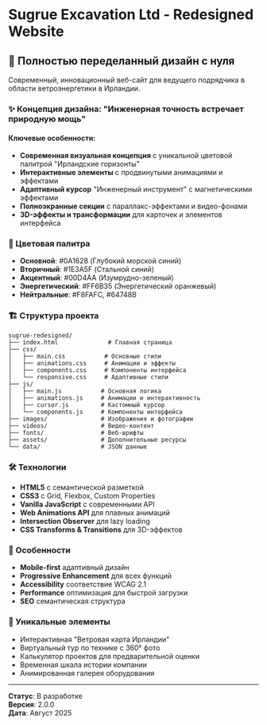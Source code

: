 # Sugrue Excavation Ltd - Redesigned Website

## 🚀 Полностью переделанный дизайн с нуля

Современный, инновационный веб-сайт для ведущего подрядчика в области ветроэнергетики в Ирландии.

### ✨ Концепция дизайна: "Инженерная точность встречает природную мощь"

#### Ключевые особенности:
- **Современная визуальная концепция** с уникальной цветовой палитрой "Ирландские горизонты"
- **Интерактивные элементы** с продвинутыми анимациями и эффектами
- **Адаптивный курсор** "Инженерный инструмент" с магнетическими эффектами
- **Полноэкранные секции** с параллакс-эффектами и видео-фонами
- **3D-эффекты и трансформации** для карточек и элементов интерфейса

### 🎨 Цветовая палитра
- **Основной**: #0A1628 (Глубокий морской синий)
- **Вторичный**: #1E3A5F (Стальной синий)
- **Акцентный**: #00D4AA (Изумрудно-зеленый)
- **Энергетический**: #FF6B35 (Энергетический оранжевый)
- **Нейтральные**: #F8FAFC, #64748B

### 🏗️ Структура проекта
```
sugrue-redesigned/
├── index.html              # Главная страница
├── css/
│   ├── main.css           # Основные стили
│   ├── animations.css     # Анимации и эффекты
│   ├── components.css     # Компоненты интерфейса
│   └── responsive.css     # Адаптивные стили
├── js/
│   ├── main.js           # Основная логика
│   ├── animations.js     # Анимации и интерактивность
│   ├── cursor.js         # Кастомный курсор
│   └── components.js     # Компоненты интерфейса
├── images/               # Изображения и фотографии
├── videos/               # Видео-контент
├── fonts/                # Веб-шрифты
├── assets/               # Дополнительные ресурсы
└── data/                 # JSON данные
```

### 🛠️ Технологии
- **HTML5** с семантической разметкой
- **CSS3** с Grid, Flexbox, Custom Properties
- **Vanilla JavaScript** с современными API
- **Web Animations API** для плавных анимаций
- **Intersection Observer** для lazy loading
- **CSS Transforms & Transitions** для 3D-эффектов

### 📱 Особенности
- **Mobile-first** адаптивный дизайн
- **Progressive Enhancement** для всех функций
- **Accessibility** соответствие WCAG 2.1
- **Performance** оптимизация для быстрой загрузки
- **SEO** семантическая структура

### 🎯 Уникальные элементы
- Интерактивная "Ветровая карта Ирландии"
- Виртуальный тур по технике с 360° фото
- Калькулятор проектов для предварительной оценки
- Временная шкала истории компании
- Анимированная галерея оборудования

---

**Статус**: В разработке  
**Версия**: 2.0.0  
**Дата**: Август 2025

